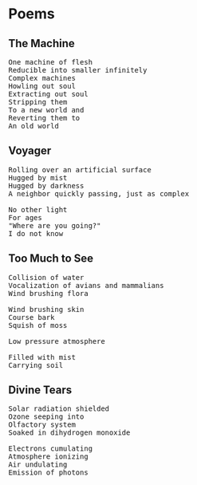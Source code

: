 <h1>Poems</h1>

<h2>The Machine</h2>

<pre>
One machine of flesh
Reducible into smaller infinitely
Complex machines
Howling out soul
Extracting out soul
Stripping them
To a new world and
Reverting them to
An old world
</pre>

<h2>Voyager</h2>

<pre>
Rolling over an artificial surface
Hugged by mist
Hugged by darkness
A neighbor quickly passing, just as complex

No other light
For ages
"Where are you going?"
I do not know
</pre>

<h2>Too Much to See</h2>

<pre>
Collision of water
Vocalization of avians and mammalians
Wind brushing flora

Wind brushing skin
Course bark
Squish of moss

Low pressure atmosphere

Filled with mist
Carrying soil
</pre>

<h2>Divine Tears</h2>

<pre>
Solar radiation shielded
Ozone seeping into
Olfactory system
Soaked in dihydrogen monoxide

Electrons cumulating
Atmosphere ionizing
Air undulating
Emission of photons
</pre>